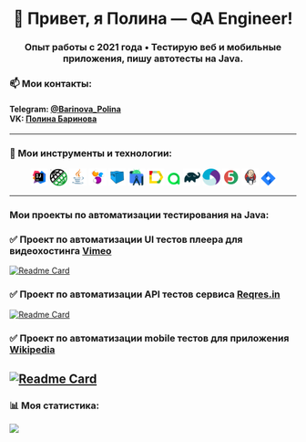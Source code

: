 <h1 align="center"> 👋 Привет, я Полина — QA Engineer!  </h1>

<h3 align="center">
Опыт работы с 2021 года • Тестирую веб и мобильные приложения, пишу автотесты на <strong>Java</strong>. 
</h3>


### 📫 Мои контакты:
<h4 align="left">
Telegram: <a href="https://t.me/Barinova_Polina">@Barinova_Polina</a><br>  
VK: <a href="https://vk.com/barinova.polina">Полина Баринова</a>
</h4>

---
### 🔧 Мои инструменты и технологии:
<p align="center">
<img width="6%" title="IntelliJ IDEA" src="media/logo/Idea.svg">
<img width="6%" title="RestAssured" src="media/logo/rest-assured.jpg">
<img width="6%" title="Java" src="media/logo/Java.svg">
<img width="6%" title="Selenide" src="media/logo/Selenide.svg">
<img width="6%" title="Selenoid" src="media/logo/Selenoid.svg">
<img width="6%" title="Android Studio" src="media/logo/androidstudio.svg">
<img width="6%" title="Allure Report" src="media/logo/Allure.svg">
<img width="5%" title="Allure TestOps" src="media/logo/Allure_TO.svg">
<img width="6%" title="Gradle" src="media/logo/Gradle.svg">
<img width="6%" title="Appium" src="media/logo/Appium.svg">
<img width="6%" title="JUnit5" src="media/logo/JUnit5.svg">
<img width="6%" title="Jenkins" src="media/logo/Jenkins.svg">
<img width="5%" title="Jira" src="media/logo/Jira.svg">
</p>

---
### Мои проекты по автоматизации тестирования на Java:

### ✅ Проект по автоматизации UI тестов плеера для видеохостинга [Vimeo](https://vimeo.com/)
[![Readme Card](https://github-readme-stats.vercel.app/api/pin/?username=PolinaBarinova&repo=vimeo_autotests&theme=shadow_blue)](https://github.com/PolinaBarinova/vimeo_autotests)

### ✅ Проект по автоматизации API тестов сервиса [Reqres.in](https://reqres.in/)
[![Readme Card](https://github-readme-stats.vercel.app/api/pin/?username=PolinaBarinova&repo=reqresin_api_autotests&theme=shadow_blue)](https://github.com/PolinaBarinova/reqresin_api_autotests)

### ✅ Проект по автоматизации mobile тестов для приложения [Wikipedia](https://ru.wikipedia.org/)
[![Readme Card](https://github-readme-stats.vercel.app/api/pin/?username=PolinaBarinova&repo=wikipedia_mobile_autotests&theme=shadow_blue)](https://github.com/PolinaBarinova/wikipedia_mobile_autotests) 
---
### 📊 Моя статистика:
![](https://github-profile-summary-cards.vercel.app/api/cards/profile-details?username=PolinaBarinova&theme=algolia)

